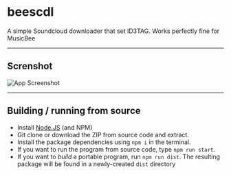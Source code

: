 # beescdl
 A simple Soundcloud downloader that set ID3TAG. Works perfectly fine for MusicBee

-----

## Screnshot
![App Screenshot](https://cdn.discordapp.com/attachments/917906344118476822/1116305200379088976/image.png)

-----

## Building / running from source

- Install [Node.JS](https://nodejs.org/en) (and NPM)
- Git clone or download the ZIP from source code and extract.
- Install the package dependencies using `npm i` in the terminal.
- If you want to run the program from source code, type `npm run start`.
- If you want to *build* a portable program, run `npm run dist`. The resulting package will be found in a newly-created `dist` directory